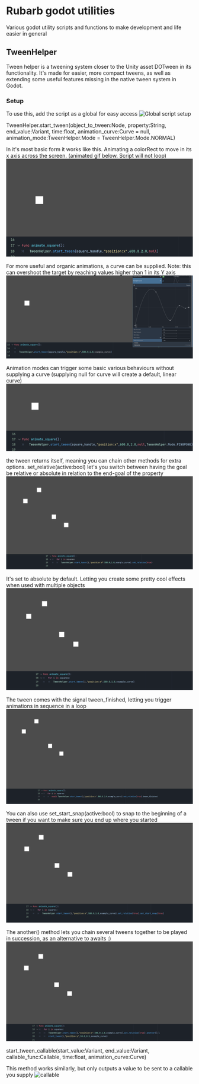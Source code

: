 # Rubarb godot utilities
Various godot utility scripts and functions to make development and life easier in general

## TweenHelper
Tween helper is a tweening system closer to the Unity asset DOTween in its functionality. It's made for easier, more compact tweens, as well as extending some useful features missing in the native tween system in Godot.

### Setup

To use this, add the script as a global for easy access
![Global script setup](https://i.postimg.cc/HjDyD4bm/global-setup.png)

TweenHelper.start_tween(object_to_tween:Node, property:String, end_value:Variant, time:float, animation_curve:Curve = null, animation_mode:TweenHelper.Mode = TweenHelper.Mode.NORMAL)

In it's most basic form it works like this. Animating a colorRect to move in its x axis across the screen.
(animated gif below. Script will not loop)
![Basic usage](https://github.com/rubarb-games/rubarb_godot_utilities/blob/main/examples/tweenHelper_basic.gif)

For more useful and organic animations, a curve can be supplied. Note: this can overshoot the target by reaching values higher than 1 in its Y axis
![curve supplied](https://github.com/rubarb-games/rubarb_godot_utilities/blob/main/examples/tweenHelper_curve.gif)

Animation modes can trigger some basic various behaviours without supplying a curve (supplying null for curve will create a default, linear curve)
![animation modes](https://github.com/rubarb-games/rubarb_godot_utilities/blob/main/examples/tweenHelper_singleLine_01.gif)

the tween returns itself, meaning you can chain other methods for extra options.
set_relative(active:bool) let's you switch between having the goal be relative or absolute in relation to the end-goal of the property
![set relative](https://github.com/rubarb-games/rubarb_godot_utilities/blob/main/examples/tweenHelper_relative.gif?raw=true)

It's set to absolute by default. Letting you create some pretty cool effects when used with multiple objects
![set absolute](https://github.com/rubarb-games/rubarb_godot_utilities/blob/main/examples/tweenHelper_loopAbsolute.gif)

The tween comes with the signal tween_finished, letting you trigger animations in sequence in a loop
![await workflow](https://github.com/rubarb-games/rubarb_godot_utilities/blob/main/examples/tweenHelper_await.gif?raw=true)

You can also use set_start_snap(active:bool) to snap to the beginning of a tween if you want to make sure you end up where you started
![set start snap](https://github.com/rubarb-games/rubarb_godot_utilities/blob/main/examples/tweenHelper_start_snap.gif?raw=true)

The another() method lets you chain several tweens together to be played in succession, as an alternative to awaits :)
![another method](https://github.com/rubarb-games/rubarb_godot_utilities/blob/main/examples/Tweenhelper_anotherTween.gif)

start_tween_callable(start_value:Variant, end_value:Variant, callable_func:Callable, time:float, animation_curve:Curve)

This method works similarly, but only outputs a value to be sent to a callable you supply
![callable](https://i.postimg.cc/K4SMSrtj/tween-Helper-callable.gif)
